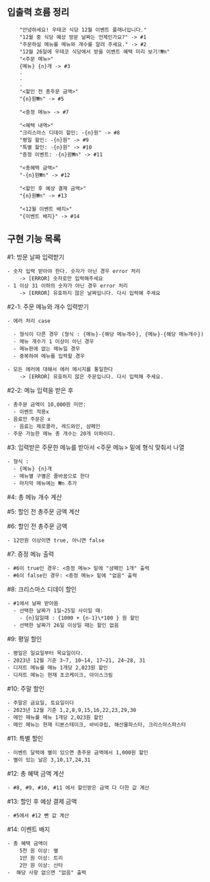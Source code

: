 ## 입출력 흐름 정리

        "안녕하세요! 우테코 식당 12월 이벤트 플래너입니다."
        "12월 중 식당 예상 방문 날짜는 언제인가요?" -> #1
        "주문하실 메뉴를 메뉴와 개수를 알려 주세요." -> #2
        "12월 26일에 우테코 식당에서 받을 이벤트 혜택 미리 보기!₩n"
        "<주문 메뉴>"
        {메뉴} {n}개 -> #3
        .
        .
        .
        "<할인 전 총주문 금액>"
        "{n}원₩n" -> #5

        "<증정 메뉴> -> #7

        "<혜택 내역>"
        "크리스마스 디데이 할인: -{n}원" -> #8
        "평일 할인: -{n}원" -> #9
        "특별 할인: -{n}원" -> #10
        "증정 이벤트: -{n}원₩n" -> #11

        "<총혜택 금액>"
        "-{n}원₩n" -> #12

        "<할인 후 예상 결제 금액>"
        "{n}원₩n" -> #13

        "<12월 이벤트 배지>"
        "{이벤트 배지}" -> #14

## 구현 기능 목록

#1: 방문 날짜 입력받기

    - 숫자 입력 받아야 한다. 숫자가 아닌 경우 error 처리
        -> [ERROR] 숫자로만 입력해주세요
    - 1 이상 31 이하의 숫자가 아닌 경우 error 처리
        -> [ERROR] 유효하지 않은 날짜입니다. 다시 입력해 주세요

#2-1: 주문 메뉴와 개수 입력받기

    - 에러 처리 case

      - 형식이 다른 경우 (형식 : {메뉴}-{해당 메뉴개수}, {메뉴}-{해당 메뉴개수})
      - 메뉴 개수가 1 이상이 아닌 경우
      - 메뉴판에 없는 메뉴일 경우
      - 중복하여 메뉴를 입력할 경우

    - 모든 에러에 대해서 에러 메시지를 통일한다
        -> [ERROR] 유효하지 않은 주문입니다. 다시 입력해 주세요.

#2-2: 메뉴 입력을 받은 후

    - 총주문 금액이 10,000원 미만:
      - 이벤트 적용x
    - 음료만 주문은 x
      - 음료는 제로콜라, 레드와인, 샴페인
    - 주문 가능한 메뉴 총 개수는 20개 이하이다.

#3: 입력받은 주문한 메뉴를 받아서 <주문 메뉴> 밑에 형식 맞춰서 나열

    - 형식 :
      - {메뉴} {n}개
      - 메뉴별 구별은 줄바꿈으로 한다
      - 마지막 메뉴에는 ₩n 추가

#4: 총 메뉴 개수 계산

#5: 할인 전 총주문 금액 계산

#6: 할인 전 총주문 금액

    - 12만원 이상이면 true, 아니면 false

#7: 증정 메뉴 출력

    - #6이 true인 경우: <증정 메뉴> 밑에 "샴페인 1개" 출력
    - #6이 false인 경우: <증정 메뉴> 밑에 "없음" 출력

#8: 크리스마스 디데이 할인

    - #1에서 날짜 받아옴
      - 선택한 날짜가 1일~25일 사이일 때:
        - {n}일일때 : {1000 + {n-1}\*100 } 원 할인
      - 선택한 날짜가 26일 이상일 때는 할인 없음

#9: 평일 할인

    - 평일은 일요일부터 목요일이다.
    - 2023년 12월 기준 3~7, 10~14, 17~21, 24~28, 31
    - 디저트 메뉴를 메뉴 1개당 2,023원 할인
    - 디저트 메뉴는 현재 초코케이크, 아이스크림

#10: 주말 할인

    - 주말은 금요일, 토요일이다
    - 2023년 12월 기준 1,2,8,9,15,16,22,23,29,30
    - 메인 메뉴를 메뉴 1개당 2,023원 할인
    - 메인 메뉴는 현재 티본스테이크, 바비큐립, 해산물파스타, 크리스마스파스타

#11: 특별 할인

    - 이벤트 달력에 별이 있으면 총주문 금액에서 1,000원 할인
    - 별이 있는 날은 3,10,17,24,31

#12: 총 혜택 금액 계산

    - #8, #9, #10, #11 에서 할인받은 금액 다 더한 값 계산

#13: 할인 후 예상 결제 금액

    - #5에서 #12 뺀 값 계산

#14: 이벤트 배지

    - 총 혜택 금액이
        5천 원 이상: 별
        1만 원 이상: 트리
        2만 원 이상: 산타
    -  해당 사항 없으면 "없음" 출력
